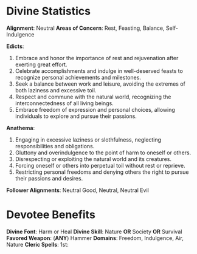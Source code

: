 # Divine Statistics
**Alignment**: Neutral
**Areas of Concern**: Rest, Feasting, Balance, Self-Indulgence

**Edicts**:

1.  Embrace and honor the importance of rest and rejuvenation after exerting great effort.
2.  Celebrate accomplishments and indulge in well-deserved feasts to recognize personal achievements and milestones.
3.  Seek a balance between work and leisure, avoiding the extremes of both laziness and excessive toil.
4.  Respect and commune with the natural world, recognizing the interconnectedness of all living beings.
5.  Embrace freedom of expression and personal choices, allowing individuals to explore and pursue their passions.

**Anathema**:

1.  Engaging in excessive laziness or slothfulness, neglecting responsibilities and obligations.
2.  Gluttony and overindulgence to the point of harm to oneself or others.
3.  Disrespecting or exploiting the natural world and its creatures.
4.  Forcing oneself or others into perpetual toil without rest or reprieve.
5.  Restricting personal freedoms and denying others the right to pursue their passions and desires.

**Follower Alignments**: Neutral Good, Neutral, Neutral Evil

# Devotee Benefits

**Divine Font**: Harm or Heal
**Divine Skill**: Nature **OR** Society **OR** Survival
**Favored Weapon**: (**ANY**) Hammer
**Domains**: Freedom, Indulgence, Air, Nature
**Cleric Spells**: 1st: 